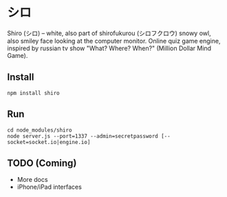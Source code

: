 # シロ

Shiro (シロ) – white, also part of shirofukurou (シロフクロウ) snowy owl, also smiley face looking at the computer monitor.
Online quiz game engine, inspired by russian tv show "What? Where? When?" (Million Dollar Mind Game).

## Install

```
npm install shiro
```

## Run
```
cd node_modules/shiro
node server.js --port=1337 --admin=secretpassword [--socket=socket.io|engine.io]
```

## TODO (Coming)
- More docs
- iPhone/iPad interfaces
